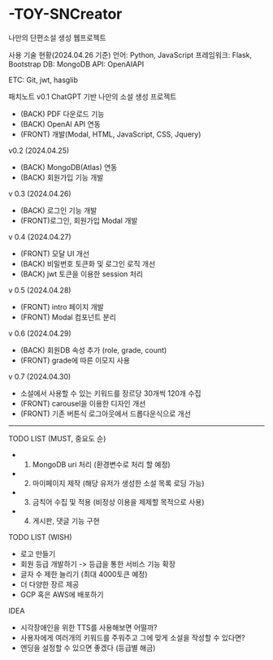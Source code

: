 # -TOY-SNCreator

나만의 단편소설 생성 웹프로젝트

사용 기술 현황(2024.04.26 기준)
언어: Python, JavaScript
프레임워크: Flask, Bootstrap
DB: MongoDB
API: OpenAIAPI

ETC: Git, jwt, hasglib

패치노트
v0.1
ChatGPT 기반 나만의 소설 생성 프로젝트

- (BACK) PDF 다운로드 기능
- (BACK) OpenAI API 연동
- (FRONT) 개발(Modal, HTML, JavaScript, CSS, Jquery)

v0.2 (2024.04.25)

- (BACK) MongoDB(Atlas) 연동
- (BACK) 회원가입 기능 개발

v 0.3 (2024.04.26)

- (BACK) 로그인 기능 개발
- (FRONT)로그인, 회원가입 Modal 개발

v 0.4 (2024.04.27)

- (FRONT) 모달 UI 개선
- (BACK) 비밀번호 토큰화 및 로그인 로직 개선
- (BACK) jwt 토큰을 이용한 session 처리

v 0.5 (2024.04.28)

- (FRONT) intro 페이지 개발
- (FRONT) Modal 컴포넌트 분리

v 0.6 (2024.04.29)

- (BACK) 회원DB 속성 추가 (role, grade, count)
- (FRONT) grade에 따른 이모지 사용

v 0.7 (2024.04.30)

- 소설에서 사용할 수 있는 키워드를 장르당 30개씩 120개 수집
- (FRONT) carousel을 이용한 디자인 개선
- (FRONT) 기존 버튼식 로그아웃에서 드롭다운식으로 개선

---

TODO LIST (MUST, 중요도 순)

- 1. MongoDB uri 처리 (환경변수로 처리 할 예정)
- 2. 마이페이지 제작 (해당 유저가 생성한 소설 목록 로딩 가능)
- 3. 금칙어 수집 및 적용 (비정상 이용을 제제할 목적으로 사용)
- 4. 게시판, 댓글 기능 구현

TODO LIST (WISH)

- 로고 만들기
- 회원 등급 개발하기 -> 등급을 통한 서비스 기능 확장
- 글자 수 제한 늘리기 (최대 4000토큰 예정)
- 더 다양한 장르 제공
- GCP 혹은 AWS에 배포하기

IDEA

- 시각장애인을 위한 TTS를 사용해보면 어떨까?
- 사용자에게 여러개의 키워드를 주워주고 그에 맞게 소설을 작성할 수 있다면?
- 엔딩을 설정할 수 있으면 좋겠다 (등급별 해금)
